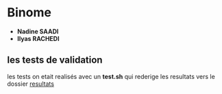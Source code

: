 # Binome
- **Nadine SAADI**
- **Ilyas RACHEDI**

## les tests de validation

les tests on etait realisés avec un **test.sh** qui rederige les resultats vers le dossier [resultats](resultats.txt)



